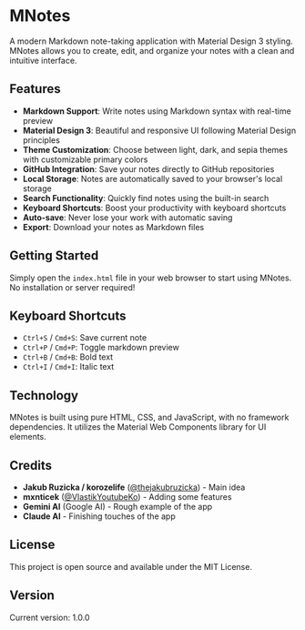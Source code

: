 # MNotes

A modern Markdown note-taking application with Material Design 3 styling. MNotes allows you to create, edit, and organize your notes with a clean and intuitive interface.

## Features

- **Markdown Support**: Write notes using Markdown syntax with real-time preview
- **Material Design 3**: Beautiful and responsive UI following Material Design principles
- **Theme Customization**: Choose between light, dark, and sepia themes with customizable primary colors
- **GitHub Integration**: Save your notes directly to GitHub repositories
- **Local Storage**: Notes are automatically saved to your browser's local storage
- **Search Functionality**: Quickly find notes using the built-in search
- **Keyboard Shortcuts**: Boost your productivity with keyboard shortcuts
- **Auto-save**: Never lose your work with automatic saving
- **Export**: Download your notes as Markdown files

## Getting Started

Simply open the `index.html` file in your web browser to start using MNotes. No installation or server required!

## Keyboard Shortcuts

- `Ctrl+S` / `Cmd+S`: Save current note
- `Ctrl+P` / `Cmd+P`: Toggle markdown preview
- `Ctrl+B` / `Cmd+B`: Bold text
- `Ctrl+I` / `Cmd+I`: Italic text

## Technology

MNotes is built using pure HTML, CSS, and JavaScript, with no framework dependencies. It utilizes the Material Web Components library for UI elements.

## Credits

- **Jakub Ruzicka / korozelife** ([@thejakubruzicka](https://github.com/thejakubruzicka)) - Main idea
- **mxnticek** ([@VlastikYoutubeKo](https://github.com/VlastikYoutubeKo)) - Adding some features
- **Gemini AI** (Google AI) - Rough example of the app
- **Claude AI** - Finishing touches of the app

## License

This project is open source and available under the MIT License.

## Version

Current version: 1.0.0